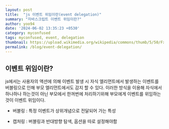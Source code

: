 ```yaml
---
layout: post
title:  "js 이벤트 위임이란(event delegation)"
summary: "자바스크립트 이벤트 위임이란?"
author: yoo94
date: '2024-06-02 13:35:23 +0530'
category: myconfused
tags: myconfused, event, delegation
thumbnail: https://upload.wikimedia.org/wikipedia/commons/thumb/5/50/Fxemoji_u2049.svg/255px-Fxemoji_u2049.svg.png
permalink: /blog/event-delegation/
---
```


## 이벤트 위임이란?
js에서는 사용자의 액션에 의해 이벤트 발생 시 자식 엘리먼트에서 발생하는 이벤트를 버블링으로 인해 부모 엘리먼트에서도 감지 할 수 있다. 
이러한 방식을 이용해 자식에서 하나하나 하는것이 아닌 부모에서 한꺼번에 처리하기위해 부모에게 이벤트를 위임하는 것이 이벤트 위임이다.

- 버블링 : 특정 이벤트가 상위개념으로 전달되어 가는 특성

- 캡처링 : 버블링과 반대방향 탐색, 옵션을 따로 설정해야함

